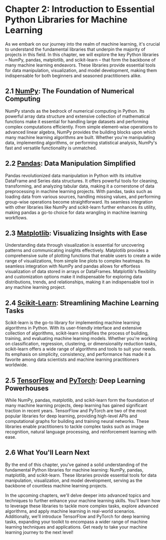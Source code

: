 # Chapter 2: Introduction to Essential Python Libraries for Machine Learning

As we embark on our journey into the realm of machine learning, it's crucial to understand the fundamental libraries that underpin the majority of projects in this field. In this chapter, we will explore the key Python libraries – NumPy, pandas, matplotlib, and scikit-learn – that form the backbone of many machine learning endeavors. These libraries provide essential tools for data manipulation, visualization, and model development, making them indispensable for both beginners and seasoned practitioners alike.

## 2.1 [NumPy](https://numpy.org/): The Foundation of Numerical Computing 

NumPy stands as the bedrock of numerical computing in Python. Its powerful array data structure and extensive collection of mathematical functions make it essential for handling large datasets and performing complex computations efficiently. From simple element-wise operations to advanced linear algebra, NumPy provides the building blocks upon which many machine learning algorithms are built. Whether you're manipulating data, implementing algorithms, or performing statistical analysis, NumPy's fast and versatile functionality is unmatched.

## 2.2 [Pandas](https://pandas.pydata.org/getting_started.html): Data Manipulation Simplified

Pandas revolutionized data manipulation in Python with its intuitive DataFrame and Series data structures. It offers powerful tools for cleaning, transforming, and analyzing tabular data, making it a cornerstone of data preprocessing in machine learning projects. With pandas, tasks such as loading data from various sources, handling missing values, and performing group-wise operations become straightforward. Its seamless integration with other libraries like NumPy and scikit-learn further enhances its utility, making pandas a go-to choice for data wrangling in machine learning workflows.

## 2.3 [Matplotlib](https://matplotlib.org/stable/users/getting_started/): Visualizing Insights with Ease

Understanding data through visualization is essential for uncovering patterns and communicating insights effectively. Matplotlib provides a comprehensive suite of plotting functions that enable users to create a wide range of visualizations, from simple line plots to complex heatmaps. Its seamless integration with NumPy and pandas allows for effortless visualization of data stored in arrays or DataFrames. Matplotlib's flexibility and customization options make it indispensable for exploring data distributions, trends, and relationships, making it an indispensable tool in any machine learning project.

## 2.4 [Scikit-Learn](https://scikit-learn.org/stable/): Streamlining Machine Learning Tasks

Scikit-learn is the go-to library for implementing machine learning algorithms in Python. With its user-friendly interface and extensive collection of algorithms, scikit-learn simplifies the process of building, training, and evaluating machine learning models. Whether you're working on classification, regression, clustering, or dimensionality reduction tasks, scikit-learn offers a wide range of algorithms and tools to suit your needs. Its emphasis on simplicity, consistency, and performance has made it a favorite among data scientists and machine learning practitioners worldwide.

## 2.5 [TensorFlow](https://www.tensorflow.org/) and [PyTorch](https://pytorch.org/get-started/locally/): Deep Learning Powerhouses

While NumPy, pandas, matplotlib, and scikit-learn form the foundation of many machine learning projects, deep learning has gained significant traction in recent years. TensorFlow and PyTorch are two of the most popular libraries for deep learning, providing high-level APIs and computational graphs for building and training neural networks. These libraries enable practitioners to tackle complex tasks such as image recognition, natural language processing, and reinforcement learning with ease.


## 2.6 What You'll Learn Next

By the end of this chapter, you've gained a solid understanding of the fundamental Python libraries for machine learning: NumPy, pandas, matplotlib, and scikit-learn. These libraries provide essential tools for data manipulation, visualization, and model development, serving as the backbone of countless machine learning projects.

In the upcoming chapters, we'll delve deeper into advanced topics and techniques to further enhance your machine learning skills. You'll learn how to leverage these libraries to tackle more complex tasks, explore advanced algorithms, and apply machine learning in real-world scenarios. Additionally, we'll introduce TensorFlow and PyTorch for deep learning tasks, expanding your toolkit to encompass a wider range of machine learning techniques and applications. Get ready to take your machine learning journey to the next level!